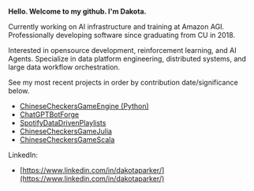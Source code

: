 **Hello.  Welcome to my github.  I'm Dakota.**

Currently working on AI infrastructure and training at Amazon AGI. Professionally developing software since graduating from CU in 2018.

Interested in opensource development, reinforcement learning, and AI Agents.  Specialize in data platform engineering, distributed systems, and large data workflow orchestration. 

See my most recent projects in order by contribution date/significance below.  

- [ChineseCheckersGameEngine (Python)](https://github.com/dakotacolorado/ChineseCheckersGameEngine)
- [ChatGPTBotForge](https://github.com/dakotacolorado/ChatGPTBotForge)
- [SpotifyDataDrivenPlaylists](https://github.com/dakotacolorado/SpotifyDataDrivenPlaylists)
- [ChineseCheckersGameJulia](https://github.com/dakotacolorado/ChineseCheckersGameJulia)
- [ChineseCheckersGameScala](https://github.com/dakotacolorado/ChineseCheckersGameScala)


LinkedIn: 
- [https://www.linkedin.com/in/dakotaparker/](https://www.linkedin.com/in/dakotaparker/)
